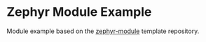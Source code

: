 # Zephyr Module Example

Module example based on the [zephyr-module](https://github.com/borrelunde/zephyr-module) template repository.